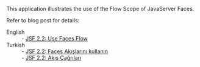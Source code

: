This application illustrates the use of the Flow Scope of JavaServer Faces. 

Refer to blog post for details:

<dl>
<dt>English</dt>
<dd>- <a href="http://en.kodcu.com/2013/08/jsf-2-2-use-faces-flow/">JSF 2.2: Use Faces Flow</a></dd>
<dt>Turkish</dt>
<dd>- <a href="http://kodcu.com/2013/07/jsf-2-2-faces-akislarini-kullanin/">JSF 2.2: Faces Akışlarını kullanın</a></dd>
<dd>- <a href="http://kodcu.com/2013/07/jsf-2-2-akis-cagrilari/">JSF 2.2: Akış Çağrıları</a></dd>
</dl>‎